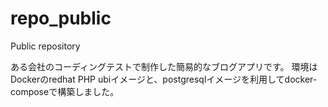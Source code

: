 # repo_public
Public repository

ある会社のコーディングテストで制作した簡易的なブログアプリです。
環境はDockerのredhat PHP ubiイメージと、postgresqlイメージを利用してdocker-composeで構築しました。
